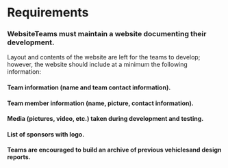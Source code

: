 # Requirements

### WebsiteTeams must maintain a website documenting their development. 
Layout and contents of the  website  are  left  for  the  teams  to  develop;  however,  the  website  should include  at  a minimum the following information:

#### Team information (name and team contact information).
#### Team member information (name, picture, contact information).
#### Media (pictures, video, etc.) taken during development and testing.
#### List of sponsors with logo.
#### Teams are encouraged to build an archive of previous vehiclesand design reports.


